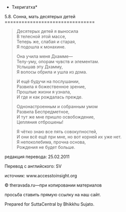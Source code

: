 * Тхеригатха*

5\.8\. Сонна, мать десятерых детей
\=\=\=\=\=\=\=\=\=\=\=\=\=\=\=\=\=\=\=\=\=\=\=\=\=\=\=\=\=\=\=\=

> Десятерых детей я выносила  
> В телесной этой массе,  
> Теперь же, слабая и старая,  
> Я подошла к монахине\.
>
> Она учила меня Дхамме—  
> Телу\-уму, опорам чувств и элементам\.  
> Услышав эту Дхамму,  
> Я волосы обрила и ушла из дома\.
>
> И ещё будучи на послушании,  
> Развила я божественное зрение,  
> Прошлые жизни я узнала,  
> И где и как рождалась прежде\.
>
> Однонастроенным и собранным умом  
> Развила Беспредметное,  
> И тут же мне пришло освобождение,  
> Цепляния отброшены\!
>
> Я чётко знаю все пять совокупностей,  
> И они всё ещё при мне, но вот корней их уже нет\.  
> Я непоколебима, прочна основа,  
> Рождения не будет больше\.

редакция перевода: 25\.02\.2011

Перевод с английского: SV

источник: www\.accesstoinsight\.org

© theravada\.ru—при копировании материалов

просьба ставить прямую ссылку на наш сайт\.

Prepared for SuttaCentral by Bhikkhu Sujato\.